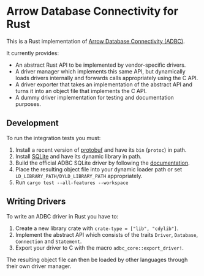 <!---
  Licensed to the Apache Software Foundation (ASF) under one
  or more contributor license agreements.  See the NOTICE file
  distributed with this work for additional information
  regarding copyright ownership.  The ASF licenses this file
  to you under the Apache License, Version 2.0 (the
  "License"); you may not use this file except in compliance
  with the License.  You may obtain a copy of the License at

    http://www.apache.org/licenses/LICENSE-2.0

  Unless required by applicable law or agreed to in writing,
  software distributed under the License is distributed on an
  "AS IS" BASIS, WITHOUT WARRANTIES OR CONDITIONS OF ANY
  KIND, either express or implied.  See the License for the
  specific language governing permissions and limitations
  under the License.
-->

# Arrow Database Connectivity for Rust

This is a Rust implementation of [Arrow Database Connectivity (ADBC)](https://arrow.apache.org/adbc).

It currently provides:

- An abstract Rust API to be implemented by vendor-specific drivers.
- A driver manager which implements this same API, but dynamically loads
  drivers internally and forwards calls appropriately using the C API.
- A driver exporter that takes an implementation of the abstract API and
  turns it into an object file that implements the C API.
- A dummy driver implementation for testing and documentation purposes.

## Development

To run the integration tests you must:

1. Install a recent version of [protobuf](https://github.com/protocolbuffers/protobuf) and have its `bin` (`protoc`) in path.
1. Install [SQLite](https://www.sqlite.org/) and have its dynamic library in path.
1. Build the official ADBC SQLite driver by following the [documentation](../CONTRIBUTING.md).
1. Place the resulting object file into your dynamic loader path or set
   `LD_LIBRARY_PATH/DYLD_LIBRARY_PATH` appropriately.
1. Run `cargo test --all-features --workspace`

## Writing Drivers

To write an ADBC driver in Rust you have to:

1. Create a new library crate with `crate-type = ["lib", "cdylib"]`.
1. Implement the abstract API which consists of the traits `Driver`, `Database`, `Connection` and `Statement`.
1. Export your driver to C with the macro `adbc_core::export_driver!`.

The resulting object file can then be loaded by other languages through their own driver manager.

